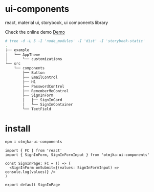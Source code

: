 # ui-components

react, material ui, storybook, ui components library

Check the online demo [Demo](https://otmjka.github.io/ui-components)

```bash
# tree -d -L 5 -I 'node_modules' -I 'dist' -I 'storybook-static'
.
├── example
│   └── AppTheme
│       └── customizations
└── src
    └── components
        ├── Button
        ├── EmailControl
        ├── H1
        ├── PasswordControl
        ├── RememberMeControl
        ├── SignInForm
        │   ├── SignInCard
        │   └── SignInContainer
        └── TextField
```

# install

```bash
npm i otmjka-ui-components
```

```tsx
import { FC } from 'react'
import { SignInForm, SignInFormInput } from 'otmjka-ui-components'

const SignInPage: FC = () => (
  <SignInForm onSubmit={(values: SignInFormInput) => console.log(values)} />
)

export default SignInPage
```
